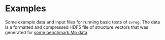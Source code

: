 # Examples
Some example data and input files for running basic tests of `svreg`. The data is a formatted and compressed HDF5 file of structure vectors that was generated for [some benchmark Mo data](https://github.com/materialsvirtuallab/mlearn/tree/master/data/Mo).
